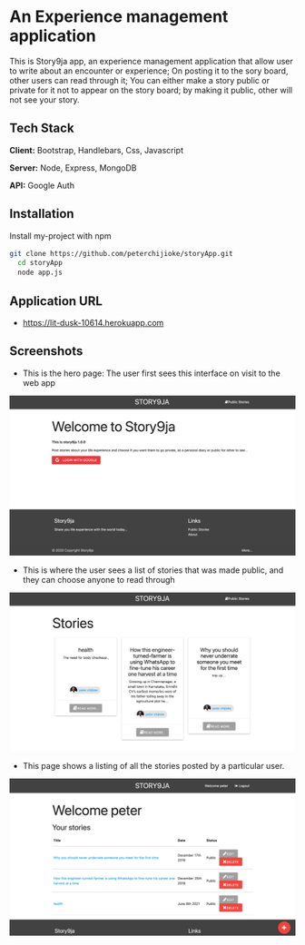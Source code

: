 
# An Experience management application

This is Story9ja app, an experience management application that allow user to write about an encounter or experience; On posting it to the sory board, other users can read through it; You can either make a story public or private for it not to appear on the story board; by making it public, other will not see your story.


## Tech Stack

**Client:**  Bootstrap, Handlebars, Css, Javascript

**Server:** Node, Express, MongoDB

**API:** Google Auth


## Installation

Install my-project with npm

```bash
git clone https://github.com/peterchijioke/storyApp.git
  cd storyApp
  node app.js
```

## Application URL
- https://lit-dusk-10614.herokuapp.com


## Screenshots

- This is the hero page: The user first sees this interface on visit to the web app

![](image1.png)

- This is where the user sees a list of stories that was made public, and they can choose anyone to read through

![](image2.png)

- This page shows a listing of all the stories posted by a particular user.

![](image33.png)
